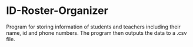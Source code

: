# ID-Roster-Organizer
Program for storing information of students and teachers including their name, id and phone numbers. The program then outputs the data to a .csv file.

